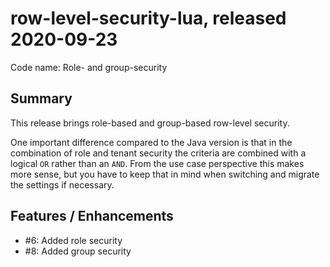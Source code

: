 # row-level-security-lua, released 2020-09-23

Code name: Role- and group-security

## Summary

This release brings role-based and group-based row-level security.

One important difference compared to the Java version is that in the combination of role and tenant security the criteria are combined with a logical `OR` rather than an `AND`. From the use case perspective this makes more sense, but you have to keep that in mind when switching and migrate the settings if necessary.

## Features / Enhancements

* #6: Added role security
* #8: Added group security
